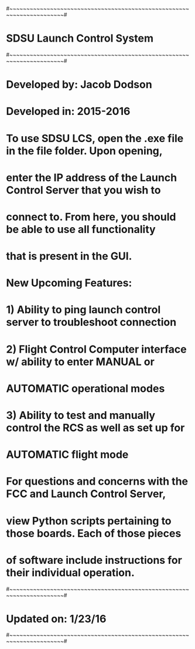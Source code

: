 #~~~~~~~~~~~~~~~~~~~~~~~~~~~~~~~~~~~~~~~~~~~~~~~~~~~~~~~~~~~~~~~~~~~~~~#
# SDSU Launch Control System
#~~~~~~~~~~~~~~~~~~~~~~~~~~~~~~~~~~~~~~~~~~~~~~~~~~~~~~~~~~~~~~~~~~~~~~#

# Developed by: Jacob Dodson
# Developed in: 2015-2016

# To use SDSU LCS, open the .exe file in the file folder. Upon opening,
# enter the IP address of the Launch Control Server that you wish to 
# connect to. From here, you should be able to use all functionality
# that is present in the GUI.

# New Upcoming Features:
# 1) Ability to ping launch control server to troubleshoot connection
# 2) Flight Control Computer interface w/ ability to enter MANUAL or 
# AUTOMATIC operational modes
# 3) Ability to test and manually control the RCS as well as set up for
# AUTOMATIC flight mode

# For questions and concerns with the FCC and Launch Control Server,
# view Python scripts pertaining to those boards. Each of those pieces 
# of software include instructions for their individual operation.

#~~~~~~~~~~~~~~~~~~~~~~~~~~~~~~~~~~~~~~~~~~~~~~~~~~~~~~~~~~~~~~~~~~~~~~#
# Updated on: 1/23/16
#~~~~~~~~~~~~~~~~~~~~~~~~~~~~~~~~~~~~~~~~~~~~~~~~~~~~~~~~~~~~~~~~~~~~~~#
